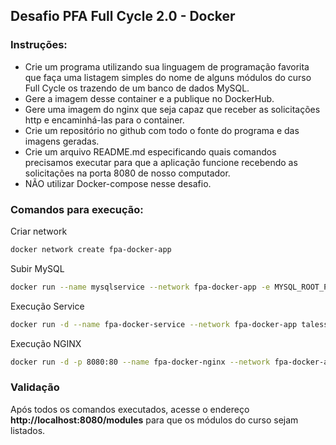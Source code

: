 ## Desafio PFA Full Cycle 2.0 - Docker

### Instruções:

- Crie um programa utilizando sua linguagem de programação favorita que faça uma listagem simples do nome de alguns módulos do curso Full Cycle os trazendo de um banco de dados MySQL.
- Gere a imagem desse container e a publique no DockerHub.
- Gere uma imagem do nginx que seja capaz que receber as solicitações http e encaminhá-las para o container.
- Crie um repositório no github com todo o fonte do programa e das imagens geradas.
- Crie um arquivo README.md especificando quais comandos precisamos executar para que a aplicação funcione recebendo as solicitações na porta 8080 de nosso computador. 
- NÃO utilizar Docker-compose nesse desafio.

### Comandos para execução:

Criar network
```sh
docker network create fpa-docker-app
```

Subir MySQL
```sh
docker run --name mysqlservice --network fpa-docker-app -e MYSQL_ROOT_PASSWORD=fctest -e MYSQL_DATABASE=fcapp -d mysql --default-authentication-plugin=mysql_native_password
```

Execução Service
```sh
docker run -d --name fpa-docker-service --network fpa-docker-app talessatiro/fpa-docker-service
```

Execução NGINX
```sh
docker run -d -p 8080:80 --name fpa-docker-nginx --network fpa-docker-app talessatiro/fpa-docker-nginx
```

### Validação

Após todos os comandos executados, acesse o endereço **http://localhost:8080/modules** para que os módulos do curso sejam listados.